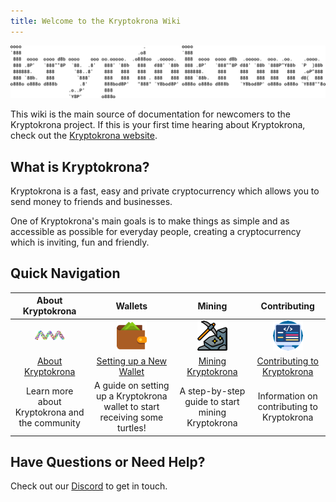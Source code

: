 ```yaml
---
title: Welcome to the Kryptokrona Wiki
---
```


![Kryptokrona Logo](assets/xkr-logo.svg)

This wiki is the main source of documentation for newcomers to the Kryptokrona project. If this is your first time hearing about Kryptokrona, check out the [Kryptokrona website](https://kryptokrona.org/).

## What is Kryptokrona?

Kryptokrona is a fast, easy and private cryptocurrency which allows you to send money to friends and businesses.

One of Kryptokrona's main goals is to make things as simple and as accessible as possible for everyday people, creating a cryptocurrency which is inviting, fun and friendly.

## Quick Navigation

| **About Kryptokrona** | **Wallets** | **Mining** | **Contributing** |
|:----------------------:|:-------------:|:------------:|:------------------:|
| ![Logo](assets/xkr-logo-color-small.png) | ![Wallets](assets/wallet.png) | ![Mining](assets/mining.png) | ![Dev](assets/dev.png) |
| [About Kryptokrona](about) | [Setting up a New Wallet](../guides/wallets/Making-a-Wallet.md) | [Mining Kryptokrona](../guides/mining/Mining.md) | [Contributing to Kryptokrona](../about/Contributing.md) |
| Learn more about Kryptokrona and the community | A guide on setting up a Kryptokrona wallet to start receiving some turtles! | A step-by-step guide to start mining Kryptokrona | Information on contributing to Kryptokrona |

## Have Questions or Need Help?

Check out our [Discord](http://chat.Kryptokrona.se) to get in touch.
